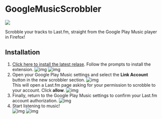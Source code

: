 GoogleMusicScrobbler
====================
[![](https://img.shields.io/travis/fuzeman/GoogleMusicScrobbler.svg)](https://travis-ci.org/fuzeman/GoogleMusicScrobbler)

Scrobble your tracks to Last.fm, straight from the Google Play Music player in Firefox!

Installation
------------
1. [Click here to install the latest relase][1]. Follow the prompts to install the extension.
![img](https://i.imgur.com/qBW5Xz3.png)
![img](https://i.imgur.com/JUm89sa.png)
2. Open your Google Play Music settings and select the **Link Account** button in the new scrobbler section. 
![img](https://i.imgur.com/q1zUkzL.png)  
This will open a Last.fm page asking for your permission to scrobble to your account. Click **allow**.
![img](https://i.imgur.com/dXjLnwt.png)
3. Finally, return to the Google Play Music settings to confirm your Last.fm account authorization.
![img](https://i.imgur.com/VWJJ8Ht.png)
4. Start listening to music!  
![img](https://i.imgur.com/np46TWc.png)
![img](https://i.imgur.com/m5OySLZ.png)

[1]: https://github.com/fuzeman/GoogleMusicScrobbler/releases/download/0.8.6-beta/GoogleMusicScrobbler-0-8-6-beta.xpi
